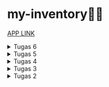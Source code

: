 # my-inventory🌻🌼
[APP LINK](http://nadhira-raihana-tugas.pbp.cs.ui.ac.id/)

<details>
<summary>Tugas 6</summary>

#### JavaScript dan Asynchronous JavaScript  
**Perbedaan antara asynchronous programming dengan synchronous programming**  
Synchronous programming adalah sebuah model pemrograman dimana setiap instruksi dieksekusi satu per satu, dan program menunggu hingga satu instruksi selesai sebelum menjalankan yang berikutnya. Ini berarti bahwa jika ada operasi yang memakan waktu seperti mengambil data dari internet, program akan terhenti dan tidak merespons hingga operasi tersebut selesai. Contohnya adalah saat kita mengambil data dari server dengan AJAX.

Asynchronus programming adalah model pemrograman dimana program dapat melanjutkan menjalankan instruksi lain sambil menunggu operasi tersebut selesai. Contohnya, dengan menggunakan promise atau async/await dalam JavaScript kita dapat mengirim request AJAX ke server selagi menjalankan kode lain saat menunggu responsnya

**Event-driven programming**  
Event-driven programming adalah paradigma pemrograman di mana program merespons peristiwa (events) yang terjadi dalam sistem atau aplikasi dengan sebuah event listener (fungsi atau metode yang akan dijalankan ketika peristiwa terjadi).  

```ruby
document.getElementById("button_add").onclick = addProduct
```
Pada kode tersebut `.onclick` merupakan suatu event dari elemen button yang diambil, dan `addProduct` adalah sebuah event listener (method yang dijalankan) dari event tersebut.

**Jelaskan penerapan asynchronous programming pada AJAX**  
Asynchronous programming pada AJAX memungkinkan pertukaran data dengan server tanpa menghentikan operasi lainnya, hal itu dapat membuat server hanya merender bagian yang diperlukan sebagai respons saat pengguna mengirimkan permintaan. Oleh karena itu, halaman web tetap responsif dan dinamis serta memungkinkan interaksi yang mulus tanpa perlu memuat ulang seluruh halaman.

**Penerapan AJAX menggunakan Fetch API/library jQuery**  
Fetch API dan  jQuery adalah teknologi yang biasa digunakan untuk melakukan permintaan AJAX dalam pengembangan web. Adapun perbedaan antara Fetch API dan jQuery:
*   Fetch API adalah API standar yang telah disertakan dalam semua browser modern. Hal ini berarti Anda tidak perlu lagi mengunduh atau mengimpor library tambahan untuk melakukan permintaan AJAX seperti jQuery.
*   Fetch API menggunakan Promise, yang memungkinkan Anda untuk menulis kode yang lebih bersih dan mudah dibaca saat menangani respons dan kesalahan, sedangkan jQuery memakai callback.  

Berdasarkan perbedaan perbedaan tersebut, menurut saya Fetch API lebih cocok pada tugas kali ini karena aplikasi yang dibuat masih relatif sederhana dan cocok untuk pemula

**Jelaskan bagaimana cara kamu mengimplementasikan checklist di atas secara step-by-step**
1.  **AJAX GET**
    *   Karena saya menginginkan kode yang terpisah untuk Javascript,  saya menyimpan file javascript di dalam folder static yang sudah saya buat sebelumnya.
    *   Buat `script.js` untuk membuat file Javascript pada elemen HTML
    *   Hubungkan `script.js` dengan file HTML dengan menambahkan kode
        ```ruby
        <script src="{% static 'script.js' %}"></script>
        ```
        pada `body` di `base.html`
    *   Agar dapat mengambil data item menggunakan AJAX GET, buat fungsi `getItem()` pada `views.py`
        ```ruby
        def get_product_json(request):
            product_item = Item.objects.filter(user=request.user)
            return HttpResponse(serializers.serialize('json', product_item))
        ```
        Fungsi tersebut meminta semua data yang dimiliki oleh user tertentu
    *   Buat path pada `urls.py` untuk menjalankan function tersebut
        ```ruby
        path('get-product/', get_product_json, name='get_product_json'),
        ```
    *   Buat fungsi untuk mengambil data dari server dengan menggunakan AJAX GET
        ```ruby
        async function getItems() {
            return fetch("/get-product/").then((res) => res.json())
        }
        ```
    *   Membuat fungsi `showItems()` untuk menampilkan seluruh data yang sudah diambil dari function `getItems()`. 
        ```ruby
        const listItems = document.querySelector(".table-items");
        async function showItems() {
            listItems.innerHTML = '';
            let output = "";
            const items = await getItems()
            items.forEach(item => {
                output += `
                <div class="row list-items justify-content-center">
                    <div class="col-3 mepet">
                            <p class="border-minecraft mepet fs-5">${item.fields.name}</p>
                        </div>
                        <div class="col-1 mepet">
                            <p class="border-minecraft mepet fs-5">${item.fields.amount}</p>
                        </div>
                        <div class="col-4 mepet">
                            <p class="border-minecraft mepet fs-5">${item.fields.description}</p>
                        </div>
                        <div class="col-1 p-0" >
                            <button onclick="deleteItem(${item.pk});" class="button-minecraft lebar-max">Delete</button>
                        </div>
                        <div class="col-1 p-0" >
                            <button onclick="editItem()" class="button-minecraft lebar-max">Edit</button>
                        </div>
                        <div class="col-1 p-0">
                            <button onclick="plusItem(${item.pk});" class="button-minecraft lebar-max">+</button>       
                        </div>
                        <div class="col-1 p-0">
                            <button onclick="minItem(${item.pk});" class="button-minecraft lebar-max">-</button>
                        </div>
                    </div>
                </div>
            `;
            });
            listItems.innerHTML = output;
        }
        ```
    *   Panggil fungsi `showItem()` pada Javascript untuk menjalankan fungsi tersebut.

2.  **AJAX POST**
    *   Buat modal untuk menampilkan form
        ```ruby
        <div class="modal fade border-minecraft" id="exampleModal" tabindex="-1" aria-labelledby="exampleModalLabel" aria-hidden="true" style="background-color: rgba(0, 0, 0, 0.1);">
            <div class="modal-dialog">
                <div class="modal-content border-minecraft" style="border-radius: 0;">
                    <div class="modal-header border-minecraft" style="border-radius: 0;">
                        <h1 class="modal-title fs-5" id="exampleModalLabel">Add New Product</h1>
                        <button type="button" class="btn-close" data-bs-dismiss="modal" aria-label="Close"></button>
                    </div>
                    <div class="modal-body border-minecraft" style="border-radius: 0;">
                        <form id="form" onsubmit="return false;">
                            {% csrf_token %}
                            <div class="mb-3">
                                <label for="name" class="col-form-label">Name:</label>
                                <input type="text" class="form-control" id="name" name="name" style="border-radius: 0;"></input>
                            </div>
                            <div class="mb-3">
                                <label for="price" class="col-form-label">Amount:</label>
                                <input type="number" class="form-control" id="amount" name="amount" style="border-radius: 0;"></input>
                            </div>
                            <div class="mb-3">
                                <label for="description" class="col-form-label">Description:</label>
                                <textarea class="form-control" id="description" name="description" style="border-radius: 0;"></textarea>
                            </div>
                        </form>
                    </div>
                    <div class="modal-footer border-minecraft" style="border-radius: 0;">
                        <button type="button" class="button-minecraft" data-bs-dismiss="modal">Close</button>
                        <button type="button" class="button-minecraft" id="button_add" data-bs-dismiss="modal">Add Product</button>
                    </div>
                </div>
            </div>
        </div>
        ```
    *   Buat button untuk menampilkan modal yang sudah dibuat dengan menargetkan modal yang ber-id `exampleModal`
        ```ruby
        <button type="button" class="button-minecraft mx-auto d-block mb-2" style="width: 10rem;" data-bs-toggle="modal" data-bs-target="#exampleModal">Add Product by AJAX</button>
        ```
    *   Agar dapat mengirim data item menggunakan AJAX POST, buat fungsi `add_item_ajax()` pada `views.py`
        ```ruby
        @csrf_exempt
        def add_item_ajax(request):
            if request.method == 'POST':
                name = request.POST.get("name")
                amount = request.POST.get("amount")
                description = request.POST.get("description")
                user = request.user

                new_product = Item(name=name, amount=amount, description=description, user=user)
                new_product.save()

                response_data = {
                    'success': True,
                    'message': 'Berhasil menambahkan ' + name
                }
            return JsonResponse(response_data)
        ```
        Fungsi tersebut menambahkan Item baru pada model yang dibuat dan mengirimkan response berupa status dan pesan sukses
    *   Buat path pada `urls.py` untuk menjalankan function tersebut
        ```ruby
        path('create-ajax/', add_item_ajax, name='add_item_ajax'),
        ```
    *   Buat fungsi untuk mengambil data dari server dengan menggunakan AJAX POST
        ```ruby
        async function addProduct() {
            fetch("/create-ajax/", {
                method: "POST",
                body: new FormData(document.querySelector('#form'))
            })
            .then(res => res.json())
            .then(data =>{
                if (data.success){
                    showItems();
                    messageBox.innerHTML = `
                    <p class="text-center">${data.message}<p>
                    `;
                }
            })
            document.getElementById("form").reset()
            return false
        }

        document.getElementById("button_add").onclick = addProduct
        ```
3.  **Melakukan perintah collectstatic**  
    *   Memodifikasi bagian `STATIC_URL` dan `STATIC_ROOT` pada `settings.py`
        ```ruby
        STATIC_URL = 'static/'

        STATICFILES_DIRS = [
            BASE_DIR / "static"
        ]
        ```
    *   Jalankan pertintah untuk `collectstatic`
        ```ruby
        python manage.py collectstatic
        ```
</details>

<details>
<summary>Tugas 5</summary>

#### Desain Web menggunakan HTML, CSS dan Framework CSS
**Manfaat dari setiap element selector dan kapan waktu yang tepat untuk menggunakannya**  
*   Element Selector: digunakan untuk mengubah style semua elemen yang memiliki tag HTML yang sama.
    ```ruby
    p {
  
    }
    ```
*   ID Selector: digunakan untuk mengubah style elemen HTML yang memiliki ID unik yang sesuai
    ```ruby
    #header{
    ...
    }
    ```
*   Class Selector: digunakan untuk mengubah style semua elemen yang memiliki class yang sama. Biasanya digunakan untuk elemen HTML yang mempunyai beberapa style yang sama.
    ```ruby
    .card-header{
    ...
    }
    ```

**Jelaskan HTML5 Tag**   
Banyak sekali Tag HTML, dan berikut adalah beberapa Tag HTML yang saya ketahui:
*   `<p>` digunakan untuk membuat paragraf teks.
*   `<br>` digunakan untuk membuat pemisah baris (line break) dalam teks.
*   `<ul>` digunakan untuk membuat list yang  tak terurut (unordered list).
*   `<ol>` digunakan untuk membuat list yang terurut (ordered list). 
*   `<li>` digunakan dalam elemen `<ul>` dan `<ol>` untuk menandakan setiap item dalam daftar. 
*   `<div>` digunakan untuk membuat kontainer yang biasanya digunakan untuk mengelompokkan elemen HTML lainnya.
*   `<header>` digunakan untuk menunjukkan head dari sebuah halaman, biasanya berisi seperti judu, navbar, dll.

**Jelaskan perbedaan antara margin dan padding.**    
![image](https://github.com/nadriha/my-inventory/assets/116888619/34814590-073f-4b43-96d6-9e2e434da693)  
Bisa dilihat dari gambar diatas, padding adalah ruang di dalam elemen, yaitu jarak antara isi di dalam elemen dengan batas elemen itu sendiri. Padding memengaruhi elemen dengan cara memberikan ruang tambahan di dalam elemen tersebut. Sedangkan margin adalah ruang di luar elemen, yang berarti itu adalah jarak antara elemen  dengan elemen-elemen lain di sekitarnya. Margin memengaruhi elemen dengan cara membuat jarak antara elemen dan elemen-elemen lain yang ada di sekitarnya.  

**Jelaskan perbedaan antara framework CSS Tailwind dan Bootstrap. Kapan sebaiknya kita menggunakan Bootstrap daripada Tailwind, dan sebaliknya?**    
Tailwind CSS adalah kerangka kerja CSS membangun tampilan dengan menggabungkan kelas-kelas utilitas yang telah didefinisikan sebelumnya. Ini memungkinkan tingkat kustomisasi yang tinggi dan ukuran file CSS yang lebih kecil karena hanya memuat kelas-kelas utilitas yang telah didefinisikan sebelumnya. Selain itu, Tailwind CSS memiliki memberikan fleksibilitas dan adaptabilitas tinggi terhadap proyek. Sedangkan Bootstrap, adalah kerangka kerja CSS "component based" yang menyediakan sejumlah besar komponen UI siap pakai, tetapi mungkin memerlukan lebih banyak penyesuaian. Oleh karena itu, Bootstrap memiliki file CSS yang lebih besar dibandingkan dengan Tailwind CSS karena termasuk banyak komponen yang telah didefinisikan. Bootstrap sering kali menghasilkan tampilan yang lebih konsisten di seluruh proyek karena menggunakan komponen yang telah didefinisikan.

Bootstrap cocok ketika kita membutuhkan website dengan solusi yang simple dengan komponen yang telah dibuatkan sebelumnya dan konsistensi tampilan yang kuat. Di sisi lain, Tailwind cocok ketika kita menginginkan kustomisasi yang tinggi, mengutamakan ukuran file yang kecil, dan ingin memahami secara mendalam bagaimana tampilan dibangun.

**Jelaskan bagaimana cara kamu mengimplementasikan checklist di atas secara step-by-step**
*   Karena saya menginginkan kode yang terpisah untuk HTML dan CSS, saya membuat directory baru bernama static yang akan menyimpan file CSS dan elemen yang dibutuhkan.
*   Buat `styles.css` untuk mengatur style pada elemen HTML
*   Hubungkan `styles.css` dengan file HTML dengan menambahkan kode
    ```ruby
    <link rel="stylesheet" href="{% static 'styles.css' %}">
    ```
    pada `head` di `base.html`
*   Hubungkan `styles.css` dengan projek Django utuk menggunakan static files yang merupakan file-file pendukung HTML pada suatu situs web dengan menambahkan kode
    ```ruby
    STATICFILES_DIRS = [
    BASE_DIR / "static"
    ]
    ```
*   Mengubah tampilan login pada `login.html` dengan membuat border dan mengubah margin-marginnya
    ```ruby
    {% block content %}
    <div class="login container background d-flex justify-content-center align-items-center min-vh-100">
        
        <div class=" border-minecraft p-3" style="width: 50%;">
            <h1>Login</h1>

            <form method="POST" action="">
                {% csrf_token %}
                <div>
                    <div class="mb-2">
                        <label for="username" class="form-label mb-0">Username</label>
                        <input type="text" class="form-control border-minecraft mt-0" style="background-color: #c6c6c6;border-radius: 0;" id="username" name="username" placeholder="Username">
                    </div>
                    <div class="mb-3">
                        <label for="password" class="form-label mb-0">Password</label>
                        <input type="password" class="form-control border-minecraft mt-0" style="background-color: #c6c6c6;border-radius: 0;" id="password" name="password" placeholder="Password">
                    </div>
                    <button type="submit" class="button-minecraft mb-2 ">Login</button>
                </div>
            </form>

            {% if messages %}
                <ul>
                    {% for message in messages %}
                        <li>{{ message }}</li>
                    {% endfor %}
                </ul>
            {% endif %}

            <div class="mt-auto">
                Don't have an account yet? <a href="{% url 'main:register' %}">Register Now</a>
            </div>
        </div>
    </div>
    {% endblock content %}
    ```
*   Mengubah tampilan `register.html` agar sama dengan `login.html` dengan menambahkan border dan background
    ```ruby
    {% block content %}  

    <div class="container register background d-flex justify-content-center align-items-center min-vh-100">
        <div class="row border-minecraft p-3" style="width: 70%;">
                <h1>Register</h1>
                
                <form method="POST">
                    {% csrf_token %}
                    {{ form.as_p }}
                    <button type="submit" class="button-minecraft" style="height: 2rem;">Register</button>
                </form>
                
                {% if messages %}
                    <div class="alert alert-info mt-3">
                        <ul>
                            {% for message in messages %}
                                <li>{{ message }}</li>
                            {% endfor %}
                        </ul>
                    </div>
                {% endif %}
            
        </div>
    </div>

    {% endblock content %}
    ```
*   Mengubah tampilan `create_item.html` dan `edit_product.html` menggunakan template yang sama dengan menambahkan border dan juga mengubah padding pada container
*   Pada setiap langkah langkah diatas, saya menambahkan style pada css eksternal (`styles.css`) dengan kode berikut
    ```ruby
    @import url('https://fonts.googleapis.com/css2?family=VT323&display=swap');

    body{
        font-family: 'VT323';
        background-color: #c6c6c6;
        
    }

    .border-minecraft {
        background-color: #8b8b8b ; 
        box-shadow: inset 1.5px 1.5px 0px rgba(55, 55, 55, 0.8), 
                    inset -2px -2px 0px #ffffff;
        height: 100%;

    }

    .button-minecraft {
        background-color: #c6c6c6 ; 
        box-shadow: inset 1.5px 1.5px 0px rgba(55, 55, 55, 0.8), 
                    inset -2px -2px 0px #ffffff;
        height: 100%;
    }

    .tidak-bold {
        font-weight: normal; /* This makes the font not bold */
    }

    .mepet {
        padding: 0;
        margin: 0;
    }

    .lebar-max{
        width: 100%;
    }

    .login{
        background-image: url('/static/images/minecraft-wallpaper-hd.jpg'); /* Update the path to your background image */
        background-size: cover;
        background-repeat: no-repeat;
        max-width: 100%;
    }

    .register{
        background-image: url('/static/images/minecraft-wallpaper-hd.jpg'); /* Update the path to your background image */
        background-size: cover;
        background-repeat: no-repeat;
        max-width: 100%;
    }

    ```
*   Tambahkan navbar pada `main.html` dengan menggunakan template yang tersedia dari Bootsrap. 
*   Tambahkan Header yang berisi nama, kelas, dan kapan terakhir user login.
*   Gunakan grid pada Bootsrap untuk menampilkan list of item, yang seiap column dipakaikan border masing masing.
*   Ubah tampilan button-button dengan memakaikan class yang sama
    ```ruby
    {% extends 'base.html' %}

    {% block content %}

        <!--Navigation Bar-->
        <nav id="navigation" class="navbar navbar-expand-lg navbar-dark border-minecraft">
            <div class="container">
                <p class="navbar-brand fs-2 p-0 mb-0" href="#" >MY INVENTORY</p>
                <a class="fs-5" href = "{% url 'main:logout' %}">
                    <button class="border-minecraft" style="background-color: #c6c6c6; ">Logout</button >
                </a>
            
            </div>
        </nav>
        <!--End Navigation Bar-->
        <!--Header-->
        <section style="background-color: #c6c6c6;">
            <h2 class="text-center m-0 pt-2">Hello, {{name}} from {{class}}!</h2>
            <p class="text-center mb-0">Last login: {{ last_login }}</p>
        </section>
        <!--End of Header-->
        <!--Tabel-->
        <section style="background-color: #c6c6c6;">
            <div class="container items text-center mb-3" style="max-width: 60%;">
                <div class="row">
                <div class="col">
                    <h5 class="mt-4 mb-2">{{name}}'s Inventory</h2>
                </div>
                </div>
                <div class="row">
                    <div class="col-3">
                    Name
                    </div>
                    <div class="col-1">
                        Amount
                    </div>
                    <div class="col-4">
                        Description
                    </div>
                </div>
                {% for item in items %}
                <div class="row justify-content-center">
                    <div class="col-3 mepet">
                        <p class="border-minecraft mepet fs-5">{{item.name}}</p>
                    </div>
                    <div class="col-1 mepet">
                        <p class="border-minecraft mepet fs-5">{{item.amount}}</p>
                    </div>
                    <div class="col-4 mepet">
                        <p class="border-minecraft mepet fs-5">{{item.description}}</p>
                    </div>
                    <div class="col-1 p-0" >
                        <a href="{% url 'main:delete_item' item.id %}">
                            <input type="hidden"  value="{{ item.id }}">
                            <button class="button-minecraft lebar-max">Delete</button>
                        </a>
                    </div>
                    <div class="col-1 p-0" >
                        <a href="{% url 'main:edit_product' item.pk %}">
                            <button class="button-minecraft lebar-max">
                                Edit
                            </button>
                        </a>
                    </div>
                    <div class="col-1 p-0">
                        <a href="{% url 'main:tambah_item' item.id %}">
                            <input type="hidden" value="{{ item.id }}">
                            <button class="button-minecraft lebar-max">+</button>
                        </a>
                    </div>
                    <div class="col-1 p-0">
                        <a href="{% url 'main:kurang_item' item.id %}">
                            <input type="hidden" value="{{ item.id }}">
                            <button class="button-minecraft lebar-max">-</button>
                        </a>
                    </div>
                </div>
                {% endfor %}
            </div>
        </section>
        <!--End of Tabel-->
        <!--Messages-->
        </section style="background-color: #c6c6c6; min-height: 2rem;">
            {% if messages %}
                <ul class="text-center">
                    {% for message in messages %}
                        <p class="mt-2">{{ message }}</p>
                    {% endfor %}
                </ul>
            {% endif %} 
        </section> 
        <!--End of messages-->
        <!--Add Item-->
        <section class="text-center" style="background-color: #c6c6c6">
            <a href="{% url 'main:create_item' %}">
                <button class="button-minecraft" style="width: 10rem;">
                    Add New Item
                </button>
            </a>
            
            <a href="{% url 'main:logout' %}">
                <button class="button-minecraft" style="width: 10rem">
                    Logout
                </button>
            </a>
        </section>
        <!--End of Add Item-->
    {% endblock content %}
    ```
*   Tambahkan kode dibawah, untuk menandakan elemen `p` terakhir pada `row` berubah menjadi warna merah
    ```ruby
    .row:last-child p{
    background-color: red;
    }
    ```
</details>

<details>
<summary>Tugas 4</summary>

#### Implementasi Autentikasi, Session, dan Cookies pada Django
**Apa itu Django UserCreationForm, dan jelaskan apa kelebihan dan kekurangannya?**  
Django UserCreationForm adalah tool yang dapat membuat login pengguna dengan cara mengimpor authentication modul pada django. UserCreationForm ini digunakan untuk membuat user baru dalam sebuah aplikasi django dengan sebuah form. UserCreationForm juga merupakan sebuat template untuk membuat user yang memiliki tiga input, yaitu username, password1, dan password2 (yang digunakan untuk konfirmasi kata sandi). Didalamnya juga sudah terdapat authentikasi agar semua input yang diberikan oleh user adalah valid.  
Kelebihan:  
- Mudah digunakan  
- Efisiensi waktu  

Kekurangan:  
- Tampilan default yang kurang sesuai untuk pengguna  
- Terbatas untuk validasi yang kompleks

**Apa perbedaan antara autentikasi dan otorisasi dalam konteks Django, dan mengapa keduanya penting?**  
Autentikasi yaitu proses dimana Django memverifikasi seorang user adalah benar user dari aplikasi tersebut, sementara otorisasi yaitu proses dimana Django memberikan izin/menentukan izin apa yang bisa dilakukan oleh pengguna yang telah terautentikasi.  

Autentikasi dan otorisasi dalam Django sangat penting karena keduanya berperan dalam menjaga keamanan dan perlindungan data dalam aplikasi web. Dengan memadukan autentikasi dan otorisasi yang sesuai, kita dapat menjaga tingkat keamanan, mengendalikan hak akses, melindungi privasi pengguna, dan bahkan dapat mendeteksi pelaku jika terjadi suatu penyalahgunaan aplikasi.

**Apa itu cookies dalam konteks aplikasi web, dan bagaimana Django menggunakan cookies untuk mengelola data sesi pengguna?**  
Cookies adalah data yang berukuran kecil yang disimpan pada sisi klien/user. Cookies digunakan oleh aplikasi web untuk menyimpan informasi yang dapat diakses kembali saat pengguna melakukan request pada situs web yang sama.  

Pada Django, cookies biasanya digunakan untuk menyimpan Session ID yang dapat dianggap sebagai suatu token (barisan karakter) untuk mengenali session yang unik pada aplikasi web tertentu. Session ID ini kemudian dipetakan ke suatu database pada sisi web server. Kemudian, saat klien mengirimkan request, browser juga mengirimkan suatu session ID ke server. Server akan mencari data pada database berdasarkan session ID yang didapat, lalu mengembalikan data yang diminta.

**Apakah penggunaan cookies aman secara default dalam pengembangan web, atau apakah ada risiko potensial yang harus diwaspadai?**  
Secara default, cookies adalah mekanisme penyimpanan data yang relatif aman karena data cookies hanya dapat diakses oleh server yang mengatur cookie tersebut. Namun, terdapat juga risiko potensial cookies yang harus diwaspadai, yaitu ketika cookie mengandung informasi yang sensitif, seperti password, cookies yang tidak dienkripsi, dan juga pencurian cookies.  

**Jelaskan bagaimana cara kamu mengimplementasikan checklist di atas secara step-by-step.**
1.  Mengimplementasikan fungsi registrasi, login, dan logout untuk memungkinkan pengguna untuk mengakses aplikasi sebelumnya dengan lancar.  
    **Registrasi**
    *   Mengimport library `redirect`, `UserCreationForm`, dan `messages` pada `views.py`
    *   Membuat function `register` dengan form dari `UserCreationForm`
        ```ruby
        def register(request):
        form = UserCreationForm()

        if request.method == "POST":
            form = UserCreationForm(request.POST)
            if form.is_valid():
                form.save()
                messages.success(request, 'Your account has been successfully created!')
                return redirect('main:login')
        context = {'form':form}
        return render(request, 'register.html', context)
        ```
    *   Membuat tampilan html (`register.html`) pada direktori `templates` untuk menampilkan form untuk registrasi
    *   Pada `register.html` taruh form yang didapat dari `UserCreationForm`
        ` {{ form.as_table }}` dan menaruh button `Daftar` untuk mensubmit form.
    *   Menambahkan path url ke dalam `urls.py` dan memasukan function `register` yang telah diimport dari `views.py`  

    **Login**
    *   Mengimport function `authenticate` dan `login` dari `django.contrib.auth`
    *   Membuat function untuk login user 
        ```ruby
        def login_user(request):
        if request.method == 'POST':
            username = request.POST.get('username')
            password = request.POST.get('password')
            user = authenticate(request, username=username, password=password)
            if user is not None:
                login(request, user)
                response = HttpResponseRedirect(reverse("main:show_main")) 
                response.set_cookie('last_login', str(datetime.datetime.now()))
                return response
            else:
                messages.info(request, 'Sorry, incorrect username or password. Please try again.')
        context = {}
        return render(request, 'login.html', context)
        ```
    *   Membuat tampilan html (`register.html`) pada direktori `templates` untuk menampilkan halaman login
    *   Menambahkan path url ke dalam `urls.py` dan memasukan function `login_user` yang telah diimport dari `views.py`  

    **Logout**
    *   Mengimport function `logout` dari `django.contrib.auth`
    *   Membuat function untuk logout
        ```ruby
        def logout_user(request):
            logout(request)
            response = HttpResponseRedirect(reverse('main:login'))
            response.delete_cookie('last_login')
            return response
        ```
    *   Tambahkan button untuk logout pada `main.html` yang di-link menucu path `logout`
    *   Menambahkan path url ke dalam `urls.py` dan memasukan function `logout_user` yang telah diimport dari `views.py`  

    *   Agar pengguna yang masuk hanya pengguna yang sudah login, maka masukkan kode
        ```ruby
        @login_required(login_url='/login')
        ```
        pada barus sebelum fungsi `show_main` dibuat.

2. Membuat dua akun pengguna dengan masing-masing tiga dummy data menggunakan model yang telah dibuat pada aplikasi sebelumnya untuk setiap akun di lokal.  
    *   Membuat akun pengguna dengan cara klik `Register Now`
    *   Memasukan username dan password sesuai ketentuan
    *   Klik `Daftar`
    *   Login sesuai username dan password yang di daftarkan
    *   Klik `Add New Item` untuk menambah barang di Inventory
   ![messageImage_1695777866470](https://github.com/nadriha/my-inventory/assets/116888619/103e1d96-d66f-4699-a8f3-d583e0d5491f)
   ![messageImage_1695778156459](https://github.com/nadriha/my-inventory/assets/116888619/207eafaa-eb09-480a-ae43-2939de18a2ff)

3. Menghubungkan model Item dengan User.  
    *   Mengimport `User` pada `models.py`
    *   Menambahkan variable `User` dengan menggunakan `ForeignKey` agar setiap item dapat diasosiasikan dengan seotang user
        ```ruby
        class Item(models.Model):
            user = models.ForeignKey(User, on_delete=models.CASCADE)
        ```
    *   Ubah fungsi `create_item` pada `views.py` agar mempunyai attribut `user` dengan cara mengambil variable user pada request
        ```ruby
        item = form.save(commit=False)
        item.user = request.user
        item.save()
        ```
    *   Tambahkan filter pada variable items di fungsi `show_main` pada `main.html` agar item yang diambil pada variable `items` hanya item yang cocok dengan nama user.
        ```ruby
        def show_main(request):
        products = Item.objects.filter(user=request.user)
        ```  
    * Migrate agar perubahan pada model dapat teraplikasi.  

4. Menampilkan detail informasi pengguna yang sedang logged in seperti username dan menerapkan cookies seperti last login pada halaman utama aplikasi.  
    **Menampilkan detail informasi pengguna yang sedang logged in**
    *   Pada fungsi `show_main` bagian `context`, ambil username dari properti dari objek `request.user` dan masukan ke dalam variable `name`.
        ```ruby
        def show_main(request):
        products = Product.objects.filter(user=request.user)

        context = {
            'name': request.user.username,
        }
        ```
    **Cookies seperti last login pada halaman utama aplikasi**
    *   Pada fungsi `login_user` ketika user berhasil login, masukan waktu kapan user tersebut login dengan cara:
        ```ruby
        response.set_cookie('last_login', str(datetime.datetime.now()))
        ```
    *   Pada fungsi `show_main`, tambahkan variable `last_login` di dalam `context` yang mempunyai value
        ```ruby
        request.COOKIES['last_login']
        ```
        Kode tersebut mereturn variable `last_login` yang dibuat saat user login dan memasukkannya ke dalam variable `last_login`. 
    *   Agar variable `last_login` dapat muncul pada halaman utama aplikasi web, tambahkan kode 
        ```ruby
        <h5>Sesi terakhir login: {{ last_login }}</h5>
        ```` 
        pada `main.html`.

</details>

<details>
<summary>Tugas 3</summary>

#### Form dan Data Delivery

**Apa perbedaan antara form POST dan form GET dalam Django?**
Method GET dan POST digunakan untuk mengirim data dari client ke server dalam HTTP, tetapi perbedaan utama antara keduanya adalah bahwa method GET membawa parameter permintaan yang ditambahkan dalam string URLnya, sedangkan POST membawa parameter permintaan dalam body, yang membuatnya lebih aman dalam pengiriman data dari client ke server.  
contoh:  
GET = https://www.google.com/search?q=<b>whats+get+method</b>..  
POST = https://www.dummyweb.com/submit-form

**Apa perbedaan utama antara XML, JSON, dan HTML dalam konteks pengiriman data?**
* **XML**  
XML adalah markup language yang diguankan untuk menyimpan dan mengirimkan data. XML didefinisikan sebagai aturan untuk mengubah dokumen menjadi sebuah kode yang dapat dibaca oleh mesin dan juga manusia. XML memiliki fleksibilitas yang tinggi karena dapat digunakan untuk mendefinisikan tipe data yang bebas. XML menggunakan sintaks yang berbasis tag dengan elemen yang diapit oleh tanda kurung sudut (<>).  

* **JSON**  
Berbeda dari XML, JSON merupakan format file berbasis teks yang mudah dibaca oleh manusia yang umumnya digunakan dalam proses pertukaran data antara server dan client. JSON menggunakan sintaksis yang berbasis objek dengan pasangan nama-nilai yang diapit oleh kurung kurawal {} seperti dictionary pada python. JSON digunakan secara luas dalam pengembangan web untuk pertukaran data antara server dan klien.  

* **HTML**  
Sama seperti XML, HTML adalah markup language yang digunakan untuk membuat halaman website dan aplikasi web. HTML biasanya digunakan dalam pembuatan tampilan dan struktur halaman web dan memiliki aturan yang lebih terbatas dibandingkan dengan XML dan JSON. HTML menggunakan sintaksis yang mirip dengan XML, tetapi memiliki tujuan yang berbeda dan penamaan tipe data lebih terbatas.  

**Mengapa JSON sering digunakan dalam pertukaran data antara aplikasi web modern?**  
JSON sering digunakan dalam pertukaran data karena dapat mempermudah proses pertukaran data dan mengolah proses data pada web. JSON memiliki format teks yang ringan dan memiliki format data yang mudah diurai tanpa perlu menulis banyak kode dalam berbagai bahasa pemrograman yang berbeda. Hal ini menjadikan JSON sangat efisien dalam mentransfer dan menggunakan data tidak seperti pada XML.

**Jelaskan bagaimana cara kamu mengimplementasikan checklist di atas secara step-by-step**  
1.  Membuat input form untuk menambahkan objek model pada app sebelumnya.
    *   Membuat file `forms.py` untuk menyimpan forms code dengan mengimport `ModelForm`
    *   Menambahkan class `ItemForm` yang akan menerima input dari user dan ditambahkan ke model `Item`
    *   Membuat function `create_item` pada `views.py` untuk memproses hasil input yang user berikan. 
    *   Menambahkan path url `create_item` agar bisa menampilkan `create_item.html` dan menjalankan fungsi `create_item`
  
2. Menambahkan 5 fungsi views untuk melihat objek yang sudah ditambahkan dalam format HTML, XML, JSON, XML by ID, dan JSON by ID.
    *   Pada `views.py` dalam direktori `main`, import `HttpResponse` dan `Serializer` yang digunakan untuk mentranslate objek model menjadi format yang diinginkan dan ditampilkan pada web.
    *   Membuat function yang menerima input dari user, mengambil data dari model dan mengembalikan HTTP Response dengan data yang sudah diubah ke format yang diinginkan   

    ```ruby
        def show_xml(request):
    data = Item.objects.all()
    return HttpResponse(serializers.serialize("xml", data), content_type="application/xml")

    def show_json(request):
        data = Item.objects.all()
        return HttpResponse(serializers.serialize("json", data), content_type="application/json")
    ```
    *   Jika request membutuhkan `id`, masukkan parameter `id` yang dimuat pada variabel ke dalam fungsi, dan data akan difilter sesuai `id` yang dinput yang terdapat pada variable `pk` pada model.   

    ```ruby
    def show_xml_by_id(request, id):
        data = Item.objects.filter(pk=id)
        return HttpResponse(serializers.serialize("xml", data), content_type="application/xml")

    def show_json_by_id(request, id):
        data = Item.objects.filter(pk=id)
        return HttpResponse(serializers.serialize("json", data), content_type="application/json")
    ```

    *   Menampilkan isi form pada file `main.html` dengan menyisipkan code pada tag `{%block content %}`
    ```ruby
        {% for product in products %}
            <tr>
                <td>{{product.name}}</td>
                <td>{{product.price}}</td>
                <td>{{product.description}}</td>
                <td>{{product.date_added}}</td>
            </tr>
        {% endfor %}
    ```


3. Membuat routing URL untuk masing-masing views yang telah ditambahkan pada poin 2.
    *   Buat path dalam `urls.py` dalam direktori `main` untuk menampilkan respons dari function yang dibuat.  

    ```ruby
        path('xml/', show_xml, name='show_xml'), 
        path('json/', show_json, name='show_json'), 
    ```
    *   Pada request yang membutuhkan `id`, masukkan variable `id` yang akan dicari ke dalam endpoint tersebut.  

    ```ruby
        path('xml/<int:id>/', show_xml_by_id, name='show_xml_by_id'),
        path('json/<int:id>/', show_json_by_id, name='show_json_by_id'), 
    ```
**Postman**  
*<b>HTML</b>
![image](https://github.com/nadriha/my-inventory/assets/116888619/9586608a-434e-4582-9e6b-93f7dec75b56)
* <b>JSON</b>
![image](https://github.com/nadriha/my-inventory/assets/116888619/9dd8d41b-2fed-4c66-97db-54cc3fe7a16e)
* <b>XML</b>
![image](https://github.com/nadriha/my-inventory/assets/116888619/b2ebcc9d-524d-44c5-9636-bc6b1b9eb5f6)
* <b>JSON by ID</b>
![image](https://github.com/nadriha/my-inventory/assets/116888619/99bca72b-e2c2-4ede-8b23-867236d99ada)
* <b>XML by ID</b>
![image](https://github.com/nadriha/my-inventory/assets/116888619/f33b1c2d-4a90-4479-96cf-2e6908979cca)


</details>

<details>
<summary>Tugas 2</summary>

#### Implementasi Model-View-Template (MVT) pada Django
**Steps:**
1.  Membuat proyek Django baru  
    * Membuat  dierktori dengan nama aplikasi yang diinginkan dan membuat file   dependencies seperti file [requirements](/requirements.txt) yang berisi kumpulan modul/library framework yang diperlukan.  
    * Menjalankan virtual environtment dengan menjalankan perintah `env\Scripts\activate.bat`.  
    * Menginstal dependencies tersebut dengan menjalankan perintah `pip install -r requirements.txt`.  
    * Setelah menginstall dependencies tersebut, buat poyek Django dengan perintah `django-admin startproject my_inventory .`
2.  Membuat aplikasi dengan nama main pada proyek tersebut.  
    Menjalankan perintah `python manage.py startapp main`. Django akan membuat direktori [main](/main) yang merupakan sebuah direktori aplikasi untuk mengkonfigurasi fungsionalitas pada aplikasi tersebut. Pada direktori tersebut juga terdapat file-file seperti  `models.py`, `views.py`, `urls.py`, dsb.
3.  Melakukan routing pada proyek agar dapat menjalankan aplikasi main.
    Agar dapat menjalankan aplikasi main, dalam `settings.py` tedapat variable `INSTALLED_APPS` dan tambahkan `main` ke dalam isi list tersebut. Hal tersebut berfungsi untuk mengakses model, tampilan, fungsi, dll pada aplikasi `main`
4.  Membuat model pada aplikasi main dengan nama Item dan memiliki atribut.  
    *  File `models.py` dalam direktori main membuat model `Item` yang menerapkan `models.Model` yang merupakan kelas dasar untuk mendefinisikan model pada Django.
    * Pada class tersebut, tambahkan atribut-atribut seperti `name`, `amount`, dan `description`
    * Sertakan pula tipe data yang ssesuai seperti `CharField`, `IntegerField`, dan `TextField`.
    * Agar perubahan pada model dapat dideteksi dalam proyek, jalankan `python manage.py makemigrations` untuk mekciptakan perubahan model.
    * Jalankan perintah `python manage.py migrate` untuk mengimplementasikan perubahan model tersebut.
5.  Membuat sebuah fungsi pada views.py untuk dikembalikan ke dalam sebuah template HTML
    * Tambahkan kode `from django.shortcuts import render` pada file `views.py` dalam folder `main`. kode tersebut berguna untuk me-render tampilan HTML menggunakan data yang ada
    * Membuat fungsi `show_main` pada `views.py` yang menerima parameter `request`
    * Tambahkan variable berupa directory berisi data yang akan diteruskan ke tampilan HTML
    * Fungsi `show_main` tersebut mereturn fungsi render yang meneruskan 3 argumen, yaitu `request`, `main.html`(nama file html yang menjadi target untuk merender data tersebut), dan `context`.
6.  Membuat sebuah routing pada `urls.py` aplikasi main untuk memetakan fungsi yang telah dibuat pada `views.py`.
    * Membuat file `urls.py` dalam folder `main`
    * Mengimport `path` dari library `django.urls` dan fungsi `show_main` dari file views.py yang berada di main.
    * Tambahkan variable `urlpatterns` yang berbentuk list.
    * Tambahkan pola URL menggunakan fungsi `path` 
    * Pada parameter fungsi path,  masukan fungsi `show_main` yang sudah di import pada fungsi tersebut.
7.  Melakukan deployment ke Adaptable terhadap aplikasi yang sudah dibuat.
    * Sign in Adaptable menggunakan GitHub, dan sambungkan repository
    * Pilih repository yag akan dibuat menjadi web
    * Pilih `Python App Template` sebagai template deployment dan `PostgreSQL`sebagai tipe basis data yang akan digunakan.
    * Sesuaikan python yang digunakan pada perangkat
    * Tambahkan `Start Command` yang berisi dengan perintah `python manage.py migrate && gunicorn my_inventory.wsgi`
    * Ceklis `HTTP Listener on PORT`
    * Klik `Deploy App`

**Bagan yang berisi request client ke web aplikasi berbasis Django**
![bagan-django](https://github.com/nadriha/my-inventory/assets/116888619/caa929ae-6fe5-4845-a346-6f64004d2dc4)

Pada bagan tersebut dilihat bahwa request datang dari user yang ditangkap oleh `urls.py`. Kemudian oleh `urls.py` diteruskan ke `views.py` yang akan memproses request tersebut. `views.py` meminta `models.py` mengakses database untuk mengambil data dan akan dikembalikan lagi ke `models.py` dan diteruskan lagi ke `views.py`. Data yang sudah didapat dari `views.py` render oleh `template` dan diberikan lagi ke `views.py` untuk menjadi response kepada user.

**Mengapa kita menggunakan virtual environment? Apakah kita tetap dapat membuat aplikasi web berbasis Django tanpa menggunakan virtual environment?**  
Kita tetap dapat membuat aplikasi web berbasis Django tanpa menggunakan virtual environment, tetapi dianjurkan untuk menggunakan virtual environment karena dengan menggunakan virtual environment, kita membuat lingkungan yang terisolasi yang tidak saling terkait dan dapat diaktifkan atau dinonaktifkan sesuai kebutuhan. Hal tersebut bisa digunakan untuk mengelola dependencies proyek secara terpisah dan memungkinkan menggunakan versi Django dan Python yang berbeda.

**Jelaskan apakah itu MVC, MVT, MVVM dan perbedaan dari ketiganya.**
* **MVC(Model-View-Controller)**
Membagi kode aplikasi dibagi menjadi 3 komponen, yaitu untuk 
a. Model: Komponen untuk menyimpan data aplikasi, tidak ada kaitannya dengan tampilan aplikasi. Model berfungsi untuk komunikasi dengan database dan jaringan.  
b. View: Komoponen untuk membuat UI yang mengatur tampilan dari data yang diterima dari Model.  
c. Controller: Penghubung antara View dan Model. Mengandung logika dari aplikasi.
* **MVT (Model-View-Template)**
Sama seperti MVC, kode dibagi aplikasi dibagi menjadi 3 komponen, yaitu  
a. Model: Tempat untuk data seperti dalam MVC.  
b. View: Komponen untuk membuat tampilan, sama seperti dalam MVC.    
c. Template: Komponen untuk mengatur bagaimana data ditampilkan di tampilan.
Mirip dengan MVC tetapi perbedaan terdapat komponen `Template` yang berperan sebagai komponen untuk menampilkan page content dan biasanya berisi kode HTML yang merender data.
* **MVVM (Model-View-ViewModel)**  
Sama juga seperti MVC, kode dibagi aplikasi dibagi menjadi 3 komponen, yaitu  
a. Model: Komponen ini berfungsi sebagai tempat untuk data aplikasi  
b. View: Kode yang akan ditampilkan pada layar aplikasi, memberi tahu ViewModel tentang input dari pengguna, dan tidak ada logika aplikasi di dalam komponen ini.  
c. ViewModel: Perantara antara Model Dan View. Komponen ini menyediakan dan menjaga koneksi aliran data dan memastikan jika data berubah pada model, maka tampilan juga diperbaharui.  
Perbedaan terdapat pada ViewModel yang hanya menjadi jembatan antara Model dan View

</details>

